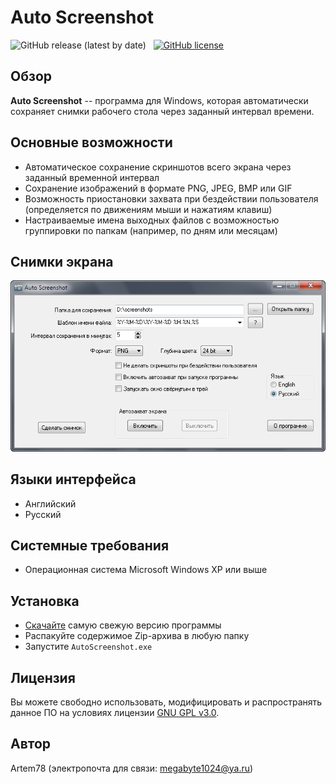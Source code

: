 Auto Screenshot
===============

![GitHub release (latest by date)](https://img.shields.io/github/v/release/artem78/AutoScreenshot?style=plastic)&nbsp;&nbsp;&nbsp;[![GitHub license](https://img.shields.io/github/license/artem78/AutoScreenshot?style=plastic)](https://github.com/artem78/AutoScreenshot/blob/master/LICENSE.txt)

## Обзор
**Auto Screenshot** -- программа для Windows, которая автоматически сохраняет снимки рабочего стола через заданный интервал времени.

<!-- ToDo: Для чего оно надо? -->

## Основные возможности
* Автоматическое сохранение скриншотов всего экрана через заданный временной интервал
* Сохранение изображений в формате PNG, JPEG, BMP или GIF
* Возможность приостановки захвата при бездействии пользователя (определяется по движениям мыши и нажатиям клавиш) 
* Настраиваемые имена выходных файлов с возможностью группировки по папкам (например, по дням или месяцам)

## Снимки экрана
![](images/main_window_ru.png "Основное окно программы")

## Языки интерфейса
* Английский
* Русский

<!-- ToDo: Написать подробно про шаблоны имён -->

## Системные требования
* Операционная система Microsoft Windows XP или выше

## Установка
* [Скачайте](https://github.com/artem78/AutoScreenshot/releases/latest) самую свежую версию программы
* Распакуйте содержимое Zip-архива в любую папку
* Запустите `AutoScreenshot.exe`

## Лицензия
Вы можете свободно использовать, модифицировать и распространять данное ПО на условиях лицензии [GNU GPL v3.0](https://github.com/artem78/AutoScreenshot/blob/master/LICENSE.txt).

## Автор
Artem78 (электропочта для связи: [megabyte1024@ya.ru](mailto:megabyte1024@ya.ru?subject=AutoScreenshot))